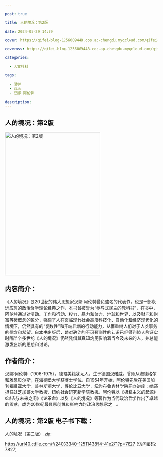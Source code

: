 ```yaml
---

post: true

title: 人的境况：第2版

date: 2024-05-29 14:39

cover: https://qifei-blog-1256009448.cos.ap-chengdu.myqcloud.com/qifei-blog/6597602f871b83018a175baa.jpg

coveross: https://qifei-blog-1256009448.cos.ap-chengdu.myqcloud.com/qifei-blog/6597602f871b83018a175baa.jpg

categories:

  - 人文社科

tags:

  - 哲学
  - 政治
  - 汉娜·阿伦特

description:
---
```


## 人的境况：第2版
<img alt="人的境况：第2版 " class="aligncenter loaded" data-was-processed="true" decoding="async" fetchpriority="high" height="471" src="https://qifei-blog-1256009448.cos.ap-chengdu.myqcloud.com/qifei-blog/6597602f871b83018a175baa.jpg " style="cursor: zoom-in;" width="314"/>

## 内容简介：

《人的境况》是20世纪的伟大思想家汉娜·阿伦特最负盛名的代表作，也是一部永远应时的政治哲学理论经典之作。本书曾被誉为“参与式民主的教科书”，在书中，阿伦特通过对劳动、工作和行动，权力、暴力和体力，地球和世界，以及财产和财富等诸概念的区分，强调了人在面临现代社会高度科技化、自动化和经济现代化的情境下，仍然具有的“复数性”和开端启新的行动能力，从而重树人们对于人类事务的信念和希望。自本书出版后，她对政治的不可预测性的认识已经得到惊人的证实时隔半个多世纪《人的境况》仍然凭借其真知灼见影响着当今及未来的人，并总能激发出新的思想和讨论。

## 作者简介：

汉娜·阿伦特（1906-1975），德裔美籍犹太人，生于德国汉诺威。曾师从海德格尔和雅思贝尔斯，在海德堡大学获博士学位。自1954年开始，阿伦特先后在美国加利福尼亚大学、普林斯顿大学、哥伦比亚大学、纽约布鲁克林学院开办讲座；她还担任过芝加哥大学教授、纽约社会研究新学院教授。阿伦特以《极权主义的起源》《过去与未来之间》《论革命》以及《人的境况》等著作为当代政治哲学作出了卓越的贡献，成为20世纪最具原创性和影响力的政治思想家之一。

## 人的境况：第2版 电子书下载：

人的境况（第二版）.zip: 

https://url40.ctfile.com/f/24033340-1251143854-41e271?p=7827 (访问密码: 7827)
